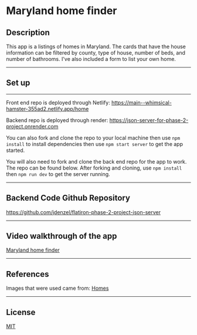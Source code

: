# Maryland home finder

## Description
This app is a listings of homes in Maryland. The cards that have the house information can be filtered by county, type of house, number of beds, and number of bathrooms. I've also included a form to list your own home.

---
## **Set up**
---

Front end repo is deployed through Netlify:
https://main--whimsical-hamster-355ad2.netlify.app/home

Backend repo is deployed through render:
https://json-server-for-phase-2-project.onrender.com

You can also fork and clone the repo to your local machine then use `npm install` to install dependencies then use `npm start server` to get the app started.

You will also need to fork and clone the back end repo for the app to work. The repo can be found below. After forking and cloning, use `npm install` then `npm run dev` to get the server running.

---
## Backend Code Github Repository

https://github.com/jdenzel/flatiron-phase-2-project-json-server

---
## Video walkthrough of the app

[Maryland home finder](https://youtu.be/LcJIhgWe82A)

---
## **References**

Images that were used came from: [Homes](https://www.homes.com/)

----
## License

[MIT](https://choosealicense.com/licenses/mit/)
